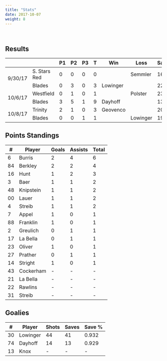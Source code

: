 ```yaml
---
title: "Stats"
date: 2017-10-07
weight: 8
---
```

<div class="sponsorcontainer">
  <a id="stats-a1" href="#"><img id="stats-s1" class="image sponsor"></a>
  <a id="stats-a2" href="#"><img id="stats-s2" class="image sponsor"></a>
</div>

Results
-------
<table>
  <thead>
    <tr>
      <th></th>
      <th></th>
      <th>P1</th>
      <th>P2</th>
      <th>P3</th>
      <th>T</th>
      <th>Win</th>
      <th>Loss</th>
      <th>Saves</th>
    <tr>
  </thead>

  <!--
      Use class "odd" or "even" on every other row. CSS nth-child
      doesn't work because of rowspan elements.
  -->
  <!-- South Stars Red vs. Blades, 9/30/17 -->
  <tr class="odd">
    <td rowspan="2">9/30/17</td>
    <td>S. Stars Red</td>
    <td>0</td>
    <td>0</td>
    <td>0</td>
    <td>0</td>
    <td></td>
    <td>Semmler</td>
    <td>16</td>
  </tr>
  <tr class="odd">
    <td>Blades</td>
    <td>0</td>
    <td>3</td>
    <td>0</td>
    <td>3</td>
    <td>Lowinger</td>
    <td></td>
    <td>22</td>
  </tr>
  <!-- Westfield vs Blades, 10/6/17 -->
  <tr class="even">
    <td rowspan="2">10/6/17</td>
    <td>Westfield</td>
    <td>0</td>
    <td>1</td>
    <td>0</td>
    <td>1</td>
    <td></td>
    <td>Polster</td>
    <td>23</td>
  </tr>
  <tr class="even">
    <td>Blades</td>
    <td>3</td>
    <td>5</td>
    <td>1</td>
    <td>9</td>
    <td>Dayhoff</td>
    <td></td>
    <td>13</td>
  </tr>
  <!-- Louisville Trinity vs Blades, 10/8/17 -->
  <tr class="odd">
    <td rowspan="2">10/8/17</td>
    <td>Trinity</td>
    <td>2</td>
    <td>1</td>
    <td>0</td>
    <td>3</td>
    <td>Geovenco</td>
    <td></td>
    <td>20</td>
  </tr>
  <tr class="odd">
    <td>Blades</td>
    <td>0</td>
    <td>0</td>
    <td>1</td>
    <td>1</td>
    <td></td>
    <td>Lowinger</td>
    <td>19</td>
  </tr>
</table>

Points Standings
----------------
<table>
  <thead>
    <tr>
      <th>#</th>
      <th>Player</th>
      <th>Goals</th>
      <th>Assists</th>
      <th>Total</th>
    <tr>
  </thead>
  <tr>
    <td>6</td>
    <td>Burris</td>
    <td>2</td>
    <td>4</td>
    <td>6</td>
  </tr>
  <tr>
    <td>84</td>
    <td>Berkley</td>
    <td>2</td>
    <td>2</td>
    <td>4</td>
  </tr>
  <tr>
    <td>16</td>
    <td>Hunt</td>
    <td>1</td>
    <td>2</td>
    <td>3</td>
  </tr>
  <tr>
    <td>3</td>
    <td>Baer</td>
    <td>1</td>
    <td>1</td>
    <td>2</td>
  </tr>
  <tr>
    <td>48</td>
    <td>Knipstein</td>
    <td>1</td>
    <td>1</td>
    <td>2</td>
  </tr>
  <tr>
    <td>00</td>
    <td>Lauer</td>
    <td>1</td>
    <td>1</td>
    <td>2</td>
  </tr>
  <tr>
    <td>4</td>
    <td>Streib</td>
    <td>1</td>
    <td>1</td>
    <td>2</td>
  </tr>
  <tr>
    <td>7</td>
    <td>Appel</td>
    <td>1</td>
    <td>0</td>
    <td>1</td>
  </tr>
  <tr>
    <td>88</td>
    <td>Franklin</td>
    <td>1</td>
    <td>0</td>
    <td>1</td>
  </tr>
  <tr>
    <td>2</td>
    <td>Greulich</td>
    <td>0</td>
    <td>1</td>
    <td>1</td>
  </tr>
  <tr>
    <td>17</td>
    <td>La Bella</td>
    <td>0</td>
    <td>1</td>
    <td>1</td>
  </tr>
  <tr>
    <td>23</td>
    <td>Oliver</td>
    <td>1</td>
    <td>0</td>
    <td>1</td>
  </tr>
  <tr>
    <td>27</td>
    <td>Prather</td>
    <td>0</td>
    <td>1</td>
    <td>1</td>
  </tr>
  <tr>
    <td>14</td>
    <td>Stright</td>
    <td>1</td>
    <td>0</td>
    <td>1</td>
  </tr>
  <tr>
    <td>43</td>
    <td>Cockerham</td>
    <td>-</td>
    <td>-</td>
    <td>-</td>
  </tr>
  <tr>
    <td>21</td>
    <td>La Bella</td>
    <td>-</td>
    <td>-</td>
    <td>-</td>
  </tr>
  <tr>
    <td>22</td>
    <td>Rawlins</td>
    <td>-</td>
    <td>-</td>
    <td>-</td>
  </tr>
  <tr>
    <td>31</td>
    <td>Streib</td>
    <td>-</td>
    <td>-</td>
    <td>-</td>
  </tr>
</table>

Goalies
----------------
<table>
  <thead>
    <tr>
      <th>#</th>
      <th>Player</th>
      <th>Shots</th>
      <th>Saves</th>
      <th>Save %</th>
    <tr>
  </thead>
  <tr>
    <td>30</td>
    <td>Lowinger</td>
    <td>44</td>
    <td>41</td>
    <td>0.932</td>
  </tr>
  <tr>
    <td>74</td>
    <td>Dayhoff</td>
    <td>14</td>
    <td>13</td>
    <td>0.929</td>
  </tr>
  <tr>
    <td>13</td>
    <td>Knox</td>
    <td>-</td>
    <td>-</td>
    <td>-</td>
  </tr>
</table>
